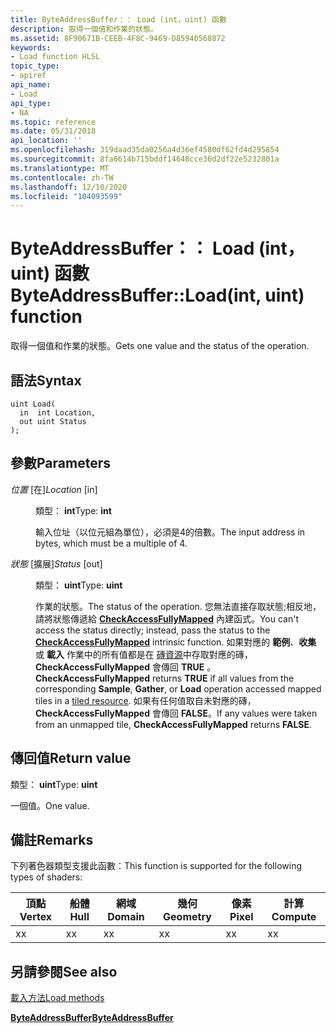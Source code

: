 ```yaml
---
title: ByteAddressBuffer：： Load (int，uint) 函數
description: 取得一個值和作業的狀態。
ms.assetid: 8F90671B-CEEB-4F8C-9469-D85940568872
keywords:
- Load function HLSL
topic_type:
- apiref
api_name:
- Load
api_type:
- NA
ms.topic: reference
ms.date: 05/31/2018
api_location: ''
ms.openlocfilehash: 319daad35da0256a4d36ef4580df62fd4d295854
ms.sourcegitcommit: 8fa6614b715bddf14648cce36d2df22e5232801a
ms.translationtype: MT
ms.contentlocale: zh-TW
ms.lasthandoff: 12/10/2020
ms.locfileid: "104093599"
---
```

# <a name="byteaddressbufferloadint-uint-function"></a><span data-ttu-id="855af-104">ByteAddressBuffer：： Load (int，uint) 函數</span><span class="sxs-lookup"><span data-stu-id="855af-104">ByteAddressBuffer::Load(int, uint) function</span></span>

<span data-ttu-id="855af-105">取得一個值和作業的狀態。</span><span class="sxs-lookup"><span data-stu-id="855af-105">Gets one value and the status of the operation.</span></span>

## <a name="syntax"></a><span data-ttu-id="855af-106">語法</span><span class="sxs-lookup"><span data-stu-id="855af-106">Syntax</span></span>

``` syntax
uint Load(
  in  int Location,
  out uint Status
);
```

## <a name="parameters"></a><span data-ttu-id="855af-107">參數</span><span class="sxs-lookup"><span data-stu-id="855af-107">Parameters</span></span>

<dl> <dt>

<span data-ttu-id="855af-108">*位置* \[在\]</span><span class="sxs-lookup"><span data-stu-id="855af-108">*Location* \[in\]</span></span>
</dt> <dd>

<span data-ttu-id="855af-109">類型： **int**</span><span class="sxs-lookup"><span data-stu-id="855af-109">Type: **int**</span></span>

<span data-ttu-id="855af-110">輸入位址（以位元組為單位），必須是4的倍數。</span><span class="sxs-lookup"><span data-stu-id="855af-110">The input address in bytes, which must be a multiple of 4.</span></span>

</dd> <dt>

<span data-ttu-id="855af-111">*狀態* \[擴展\]</span><span class="sxs-lookup"><span data-stu-id="855af-111">*Status* \[out\]</span></span>
</dt> <dd>

<span data-ttu-id="855af-112">類型： **uint**</span><span class="sxs-lookup"><span data-stu-id="855af-112">Type: **uint**</span></span>

<span data-ttu-id="855af-113">作業的狀態。</span><span class="sxs-lookup"><span data-stu-id="855af-113">The status of the operation.</span></span> <span data-ttu-id="855af-114">您無法直接存取狀態;相反地，請將狀態傳遞給 [**CheckAccessFullyMapped**](checkaccessfullymapped.md) 內建函式。</span><span class="sxs-lookup"><span data-stu-id="855af-114">You can't access the status directly; instead, pass the status to the [**CheckAccessFullyMapped**](checkaccessfullymapped.md) intrinsic function.</span></span> <span data-ttu-id="855af-115">如果對應的 **範例**、**收集** 或 **載入** 作業中的所有值都是在 [磚資源](/windows/desktop/direct3d11/direct3d-11-2-features)中存取對應的磚， **CheckAccessFullyMapped** 會傳回 **TRUE** 。</span><span class="sxs-lookup"><span data-stu-id="855af-115">**CheckAccessFullyMapped** returns **TRUE** if all values from the corresponding **Sample**, **Gather**, or **Load** operation accessed mapped tiles in a [tiled resource](/windows/desktop/direct3d11/direct3d-11-2-features).</span></span> <span data-ttu-id="855af-116">如果有任何值取自未對應的磚， **CheckAccessFullyMapped** 會傳回 **FALSE**。</span><span class="sxs-lookup"><span data-stu-id="855af-116">If any values were taken from an unmapped tile, **CheckAccessFullyMapped** returns **FALSE**.</span></span>

</dd> </dl>

## <a name="return-value"></a><span data-ttu-id="855af-117">傳回值</span><span class="sxs-lookup"><span data-stu-id="855af-117">Return value</span></span>

<span data-ttu-id="855af-118">類型： **uint**</span><span class="sxs-lookup"><span data-stu-id="855af-118">Type: **uint**</span></span>

<span data-ttu-id="855af-119">一個值。</span><span class="sxs-lookup"><span data-stu-id="855af-119">One value.</span></span>

## <a name="remarks"></a><span data-ttu-id="855af-120">備註</span><span class="sxs-lookup"><span data-stu-id="855af-120">Remarks</span></span>

<span data-ttu-id="855af-121">下列著色器類型支援此函數：</span><span class="sxs-lookup"><span data-stu-id="855af-121">This function is supported for the following types of shaders:</span></span>



| <span data-ttu-id="855af-122">頂點</span><span class="sxs-lookup"><span data-stu-id="855af-122">Vertex</span></span> | <span data-ttu-id="855af-123">船體</span><span class="sxs-lookup"><span data-stu-id="855af-123">Hull</span></span> | <span data-ttu-id="855af-124">網域</span><span class="sxs-lookup"><span data-stu-id="855af-124">Domain</span></span> | <span data-ttu-id="855af-125">幾何</span><span class="sxs-lookup"><span data-stu-id="855af-125">Geometry</span></span> | <span data-ttu-id="855af-126">像素</span><span class="sxs-lookup"><span data-stu-id="855af-126">Pixel</span></span> | <span data-ttu-id="855af-127">計算</span><span class="sxs-lookup"><span data-stu-id="855af-127">Compute</span></span> |
|--------|------|--------|----------|-------|---------|
| <span data-ttu-id="855af-128">x</span><span class="sxs-lookup"><span data-stu-id="855af-128">x</span></span>      | <span data-ttu-id="855af-129">x</span><span class="sxs-lookup"><span data-stu-id="855af-129">x</span></span>    | <span data-ttu-id="855af-130">x</span><span class="sxs-lookup"><span data-stu-id="855af-130">x</span></span>      | <span data-ttu-id="855af-131">x</span><span class="sxs-lookup"><span data-stu-id="855af-131">x</span></span>        | <span data-ttu-id="855af-132">x</span><span class="sxs-lookup"><span data-stu-id="855af-132">x</span></span>     | <span data-ttu-id="855af-133">x</span><span class="sxs-lookup"><span data-stu-id="855af-133">x</span></span>       |



 

## <a name="see-also"></a><span data-ttu-id="855af-134">另請參閱</span><span class="sxs-lookup"><span data-stu-id="855af-134">See also</span></span>

<dl> <dt>

[<span data-ttu-id="855af-135">載入方法</span><span class="sxs-lookup"><span data-stu-id="855af-135">Load methods</span></span>](byteaddressbuffer-load.md)
</dt> <dt>

[<span data-ttu-id="855af-136">**ByteAddressBuffer**</span><span class="sxs-lookup"><span data-stu-id="855af-136">**ByteAddressBuffer**</span></span>](sm5-object-byteaddressbuffer.md)
</dt> </dl>

 

 
